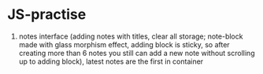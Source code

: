 # JS-practise
1. notes interface (adding notes with titles, clear all storage; note-block made with glass morphism effect, adding block is sticky, so after creating more than 6 notes you still can add a new note without scrolling up to adding block), latest notes are the first in container 
